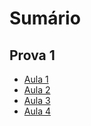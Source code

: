 # Sumário

## Prova 1

- [Aula 1](Aulas/01.md)
- [Aula 2](Aulas/02.md)
- [Aula 3](Aulas/03.md)
- [Aula 4](Aulas/04.md)

